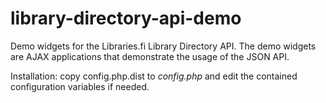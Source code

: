 library-directory-api-demo
==========================

Demo widgets for the Libraries.fi Library Directory API. The demo widgets are AJAX applications that demonstrate the usage of the JSON API. 

Installation:
copy config.php.dist to *config.php* and edit the contained configuration variables if needed.

